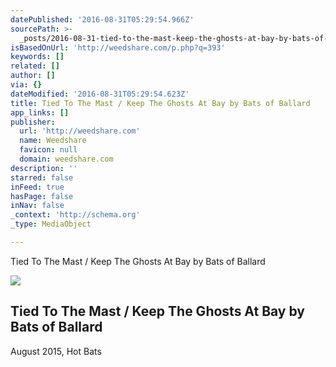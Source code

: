 ```yaml
---
datePublished: '2016-08-31T05:29:54.966Z'
sourcePath: >-
  _posts/2016-08-31-tied-to-the-mast-keep-the-ghosts-at-bay-by-bats-of-ballard.md
isBasedOnUrl: 'http://weedshare.com/p.php?q=393'
keywords: []
related: []
author: []
via: {}
dateModified: '2016-08-31T05:29:54.623Z'
title: Tied To The Mast / Keep The Ghosts At Bay by Bats of Ballard
app_links: []
publisher:
  url: 'http://weedshare.com'
  name: Weedshare
  favicon: null
  domain: weedshare.com
description: ''
starred: false
inFeed: true
hasPage: false
inNav: false
_context: 'http://schema.org'
_type: MediaObject

---
```

Tied To The Mast / Keep The Ghosts At Bay by Bats of Ballard

<article style=""><img src="https://imgflo.herokuapp.com/graph/2b2431f8e7ba7b0/4941a5b7b47e3962037c2ef66e985f2e/noop.png?input=http%3A%2F%2Fweedshare.com%2Fuploads%2F5%2Fghosts-mast-hotbats.png" /><h1>Tied To The Mast / Keep The Ghosts At Bay by Bats of Ballard</h1></article>

August 2015, Hot Bats